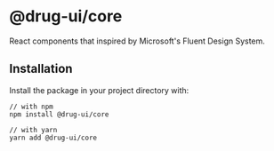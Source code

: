 # @drug-ui/core

React components that inspired by Microsoft's Fluent Design System.

## Installation

Install the package in your project directory with:

```
// with npm
npm install @drug-ui/core

// with yarn
yarn add @drug-ui/core
```
